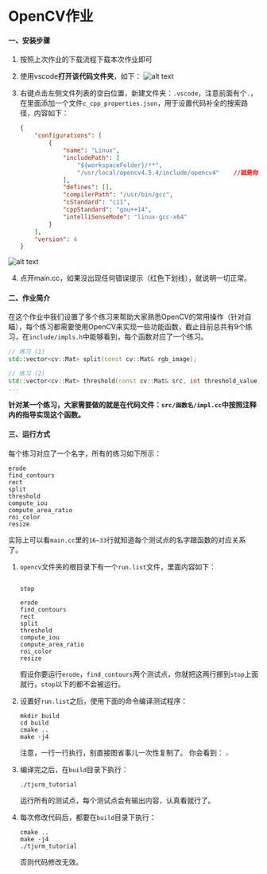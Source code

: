 # OpenCV作业

#### 一、安装步骤

1. 按照上次作业的下载流程下载本次作业即可

2. 使用vscode**打开该代码文件夹**，如下：
![alt text](image/README/1730728085502.png)

3. 右键点击左侧文件列表的空白位置，新建文件夹：`.vscode`，注意前面有个`.`，在里面添加一个文件`c_cpp_properties.json`，用于设置代码补全的搜索路径，内容如下：

   ```json
   {
       "configurations": [
           {
               "name": "Linux",
               "includePath": [
                   "${workspaceFolder}/**",
                   "/usr/local/opencv4.5.4/include/opencv4"    //就是你安装opencv的目录
               ],
               "defines": [],
               "compilerPath": "/usr/bin/gcc",
               "cStandard": "c11",
               "cppStandard": "gnu++14",
               "intelliSenseMode": "linux-gcc-x64"
           }
       ],
       "version": 4
   }
   ```


![alt text](image/README/1730728256839.png)


4. 点开main.cc，如果没出现任何错误提示（红色下划线），就说明一切正常。

#### 二、作业简介

在这个作业中我们设置了多个练习来帮助大家熟悉OpenCV的常用操作（针对自瞄），每个练习都需要使用OpenCV来实现一些功能函数，截止目前总共有9个练习，在`include/impls.h`中能够看到，每个函数对应了一个练习。

```c++
// 练习 (1)
std::vector<cv::Mat> split(const cv::Mat& rgb_image);

// 练习 (2)
std::vector<cv::Mat> threshold(const cv::Mat& src, int threshold_value);
...
```

**针对某一个练习，大家需要做的就是在代码文件：`src/函数名/impl.cc`中按照注释内的指导实现这个函数。**

#### 三、运行方式

每个练习对应了一个名字，所有的练习如下所示：

```
erode
find_contours
rect
split
threshold
compute_iou
compute_area_ratio
roi_color
resize
```

实际上可以看`main.cc`里的`16~33`行就知道每个测试点的名字跟函数的对应关系了。

1. `opencv`文件夹的根目录下有一个`run.list`文件，里面内容如下：

   ```
   
   stop
   
   erode
   find_contours
   rect
   split
   threshold
   compute_iou
   compute_area_ratio
   roi_color
   resize
   ```

   假设你要运行`erode`，`find_contours`两个测试点，你就把这两行挪到`stop`上面就行，`stop`以下的都不会被运行。

2. 设置好`run.list`之后，使用下面的命令编译测试程序：

   ```shell
   mkdir build
   cd build
   cmake ..
   make -j4
   ```

   注意，一行一行执行，别直接图省事儿一次性复制了。
   你会看到：
   <img src="image/README/2022-10-23 15-27-02 的屏幕截图.png" style="zoom: 33%;" />

3. 编译完之后，在`build`目录下执行：

   ```shell
   ./tjurm_tutorial
   ```

   运行所有的测试点，每个测试点会有输出内容，认真看就行了。

4. 每次修改代码后，都要在`build`目录下执行：

   ```shell
   cmake ..
   make -j4
   ./tjurm_tutorial
   ```

   否则代码修改无效。

